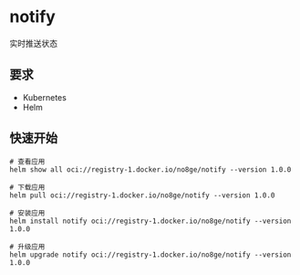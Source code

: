 # notify

实时推送状态

## 要求

- Kubernetes
- Helm

## 快速开始

```shell
# 查看应用
helm show all oci://registry-1.docker.io/no8ge/notify --version 1.0.0

# 下载应用
helm pull oci://registry-1.docker.io/no8ge/notify --version 1.0.0

# 安装应用
helm install notify oci://registry-1.docker.io/no8ge/notify --version 1.0.0

# 升级应用
helm upgrade notify oci://registry-1.docker.io/no8ge/notify --version 1.0.0
```
